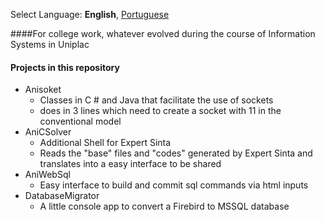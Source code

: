 Select Language: **English**, [Portuguese](https://github.com/AnisanWesley/anisan-college/blob/master/README-pt.md)


####For college work, whatever evolved during the course of Information Systems in Uniplac

#### Projects in this repository 
* Anisoket 
  *  Classes in C # and Java that facilitate the use of sockets 
  *  does in 3 lines which need to create a socket with 11 in the conventional model 
* AniCSolver 
  *  Additional Shell for Expert Sinta
  *  Reads the "base" files and "codes" generated by Expert Sinta and translates into a easy interface to be shared
* AniWebSql 
  *  Easy interface to build and commit sql commands via html inputs
* DatabaseMigrator
  *  A little console app to convert a Firebird to MSSQL database


